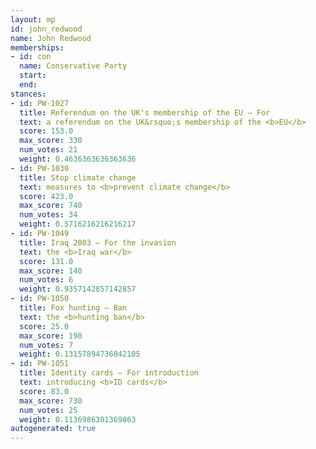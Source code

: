 ```yaml
---
layout: mp
id: john_redwood
name: John Redwood
memberships:
- id: con
  name: Conservative Party
  start: 
  end: 
stances:
- id: PW-1027
  title: Referendum on the UK's membership of the EU — For
  text: a referendum on the UK&rsquo;s membership of the <b>EU</b>
  score: 153.0
  max_score: 330
  num_votes: 21
  weight: 0.4636363636363636
- id: PW-1030
  title: Stop climate change
  text: measures to <b>prevent climate change</b>
  score: 423.0
  max_score: 740
  num_votes: 34
  weight: 0.5716216216216217
- id: PW-1049
  title: Iraq 2003 — For the invasion
  text: the <b>Iraq war</b>
  score: 131.0
  max_score: 140
  num_votes: 6
  weight: 0.9357142857142857
- id: PW-1050
  title: Fox hunting — Ban
  text: the <b>hunting ban</b>
  score: 25.0
  max_score: 190
  num_votes: 7
  weight: 0.13157894736842105
- id: PW-1051
  title: Identity cards — For introduction
  text: introducing <b>ID cards</b>
  score: 83.0
  max_score: 730
  num_votes: 25
  weight: 0.1136986301369863
autogenerated: true
---
```

